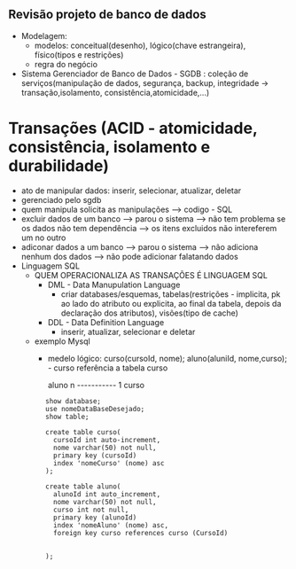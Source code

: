## Revisão projeto de banco de dados
* Modelagem:
   * modelos: conceitual(desenho), lógico(chave estrangeira), físico(tipos e restrições)
   * regra do negócio
* Sistema Gerenciador de Banco de Dados - SGDB : coleção de serviços(manipulação de dados, segurança, backup, integridade -> transação,isolamento, consistência,atomicidade,...)
  
# Transações (ACID - atomicidade, consistência, isolamento e durabilidade)
* ato de manipular dados: inserir, selecionar, atualizar, deletar
* gerenciado pelo sgdb
* quem manipula solicita as manipulações --> codigo - SQL
* excluir dados de um banco --> parou o sistema -->  não tem problema se os dados não tem dependência --> os itens excluidos não intereferem um no outro
* adiconar dados a um banco --> parou o sistema --> não adiciona nenhum dos dados --> não pode adicionar falatando dados 
* Linguagem SQL
    * QUEM OPERACIONALIZA AS TRANSAÇÕES É LINGUAGEM SQL
      * DML - Data Manupulation Language
          * criar databases/esquemas, tabelas(restrições - implicita, pk ao lado do atributo ou explicita, ao final da tabela, depois da declaração dos atributos), visões(tipo de cache)
      * DDL - Data Definition Language
          * inserir, atualizar, selecionar e deletar  
    * exemplo Mysql
      * medelo lógico: curso(cursoId, nome); aluno(aluniId, nome,curso); - curso referência a tabela curso
        
          aluno n ----------- 1 curso
  ```
        show database;
        use nomeDataBaseDesejado;
        show table;
  
        create table curso(
          cursoId int auto-increment,
          nome varchar(50) not null,
          primary key (cursoId)
          index 'nomeCurso' (nome) asc
        );

        create table aluno(
          alunoId int auto_increment,
          nome varchar(50) not null,
          curso int not null,
          primary key (alunoId)
          index 'nomeAluno' (nome) asc,
          foreign key curso references curso (CursoId)
          

        );
  
```
     


